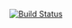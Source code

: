 [![Build Status](https://travis-ci.org/luciangheorghe/spectralElectronicsv5.svg?branch=master)](https://travis-ci.org/luciangheorghe/spectralElectronicsv5)
